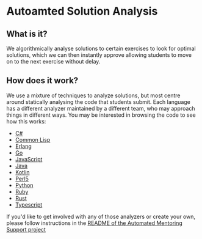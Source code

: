 # Autoamted Solution Analysis
## What is it?

We algorithmically analyse solutions to certain exercises to look for optimal solutions, which we can then instantly approve allowing students to move on to the next exercise without delay.

## How does it work?

We use a mixture of techniques to analyze solutions, but most centre around statically analysing the code that students submit. Each language has a different analyzer maintained by a different team, who may approach things in different ways. You may be interested in browsing the code to see how this works:
- [C#](https://github.com/exercism/csharp-analyzer)
- [Common Lisp](https://github.com/exercism/common-lisp-analyzer)
- [Erlang](https://github.com/exercism/erlang-analyzer)
- [Go](https://github.com/exercism/go-analyzer)
- [JavaScript](https://github.com/exercism/javascript-analyzer)
- [Java](https://github.com/exercism/java-analyzer)
- [Kotlin](https://github.com/exercism/kotlin-analyzer)
- [Perl5](https://github.com/exercism/perl5-analyzer)
- [Python](https://github.com/exercism/python-analyzer)
- [Ruby](https://github.com/exercism/ruby-analyzer)
- [Rust](https://github.com/exercism/rust-analyzer)
- [Typescript](https://github.com/exercism/typescript-analyzer)

If you'd like to get involved with any of those analyzers or create your own, please follow instructions in the [README of the Automated Mentoring Support project](https://github.com/exercism/automated-mentoring-support#analyzers)
